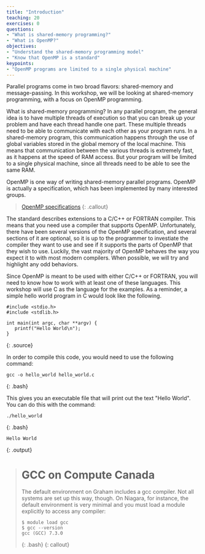 ```yaml
---
title: "Introduction"
teaching: 20
exercises: 0
questions:
- "What is shared-memory programming?"
- "What is OpenMP?"
objectives:
- "Understand the shared-memory programming model"
- "Know that OpenMP is a standard"
keypoints:
- "OpenMP programs are limited to a single physical machine"
---
```


Parallel programs come in two broad flavors: shared-memory and message-passing. In this workshop, we will be looking at shared-memory programming, with a focus on OpenMP programming. 

What is shared-memory programming? In any parallel program, the general idea is to have multiple threads of execution so that you can break up your problem and have each thread handle one part. These multiple threads need to be able to communicate with each other as your program runs. In a shared-memory program, this communication happens through the use of global variables stored in the global memory of the local machine. This means that communication between the various threads is extremely fast, as it happens at the speed of RAM access. But your program will be limited to a single physical machine, since all threads need to be able to see the same RAM.

OpenMP is one way of writing shared-memory parallel programs. OpenMP is actually a specification, which has been implemented by many interested groups. 

> <a href="https://www.openmp.org/specifications/">OpenMP specifications</a>
{: .callout}

The standard describes extensions to a C/C++ or FORTRAN compiler. This means that you need use a compiler that supports OpenMP. Unfortunately, there have been several versions of the OpenMP specification, and several sections of it are optional, so it is up to the programmer to investiate the compiler they want to use and see if it supports the parts of OpenMP that they wish to use. Luckily, the vast majority of OpenMP behaves the way you expect it to with most modern compilers. When possible, we will try and highlight any odd behaviors.

Since OpenMP is meant to be used with either C/C++ or FORTRAN, you will need to know how to work with at least one of these languages. This workshop will use C as the language for the examples. As a reminder, a simple hello world program in C would look like the following.

~~~
#include <stdio.h>
#include <stdlib.h>

int main(int argc, char **argv) {
   printf("Hello World\n");
}
~~~
{: .source}

In order to compile this code, you would need to use the following command:

~~~
gcc -o hello_world hello_world.c
~~~
{: .bash}

This gives you an executable file that will print out the text "Hello World". You can do this with the command:

~~~
./hello_world
~~~
{: .bash}

~~~
Hello World
~~~
{: .output}

># GCC on Compute Canada
>
> The default environment on Graham includes a gcc compiler. Not all systems are set up this way, though. On Niagara, for instance, the default environment is very minimal and you must load a module explicitly to access any compiler: 
>
> ~~~
> $ module load gcc
> $ gcc --version
> gcc (GCC) 7.3.0
> ~~~
> {: .bash}
{: callout}

